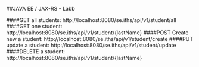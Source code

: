##JAVA EE / JAX-RS - Labb

####GET all students: http://localhost:8080/se.iths/api/v1/student/all
####GET one student: http://localhost:8080/se.iths/api/v1/student/{lastName}
####POST Create new a student: http://localhost:8080/se.iths/api/v1/student/create
####PUT update a student: http://localhost:8080/se.iths/api/v1/student/update
####DELETE a student: http://localhost:8080/se.iths/api/v1/student/{lastName}



